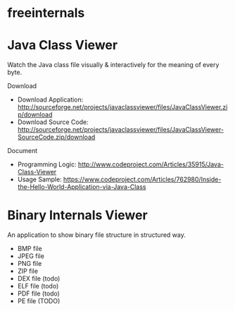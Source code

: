 # freeinternals

Java Class Viewer
=========================
Watch the Java class file visually & interactively for the meaning of every byte.

Download
 - Download Application: http://sourceforge.net/projects/javaclassviewer/files/JavaClassViewer.zip/download
 - Download Source Code: http://sourceforge.net/projects/javaclassviewer/files/JavaClassViewer-SourceCode.zip/download

Document
 - Programming Logic: http://www.codeproject.com/Articles/35915/Java-Class-Viewer
 - Usage Sample: https://www.codeproject.com/Articles/762980/Inside-the-Hello-World-Application-via-Java-Class

Binary Internals Viewer
=========================
An application to show binary file structure in structured way.

 - BMP file
 - JPEG file
 - PNG file
 - ZIP file
 - DEX file (todo)
 - ELF file (todo)
 - PDF file (todo)
 - PE file (TODO)
 
